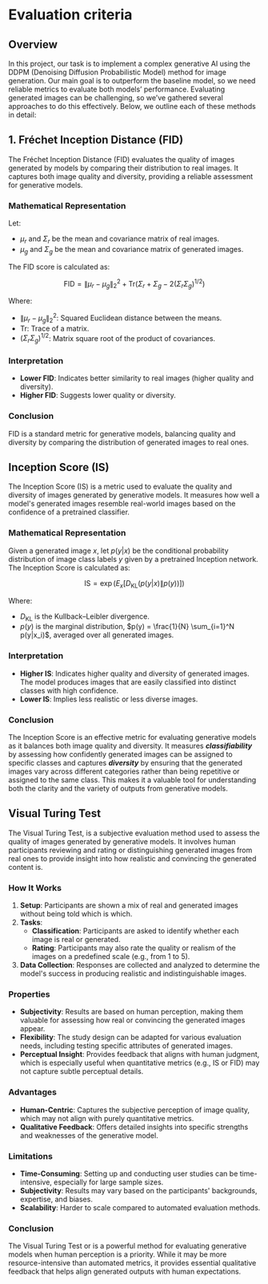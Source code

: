 # Evaluation criteria

## Overview

In this project, our task is to implement a complex generative AI using the DDPM (Denoising Diffusion Probabilistic Model) method for image generation. Our main goal is to outperform the baseline model, so we need reliable metrics to evaluate both models’ performance. Evaluating generated images can be challenging, so we’ve gathered several approaches to do this effectively. Below, we outline each of these methods in detail:

## 1. Fréchet Inception Distance (FID)

The Fréchet Inception Distance (FID) evaluates the quality of images generated by models by comparing their distribution to real images. It captures both image quality and diversity, providing a reliable assessment for generative models.

### Mathematical Representation

Let:

- $\mu_r$ and $\Sigma_r$ be the mean and covariance matrix of real images.
- $\mu_g$ and $\Sigma_g$ be the mean and covariance matrix of generated images.

The FID score is calculated as:

$$\text{FID} = \|\mu_r - \mu_g\|^2_2 + \text{Tr}(\Sigma_r + \Sigma_g - 2(\Sigma_r \Sigma_g)^{1/2})$$

Where:

- $\|\mu_r - \mu_g\|^2_2$: Squared Euclidean distance between the means.
- $\text{Tr}$: Trace of a matrix.
- $(\Sigma_r \Sigma_g)^{1/2}$: Matrix square root of the product of covariances.

### Interpretation

- **Lower FID**: Indicates better similarity to real images (higher quality and diversity).
- **Higher FID**: Suggests lower quality or diversity.

### Conclusion

FID is a standard metric for generative models, balancing quality and diversity by comparing the distribution of generated images to real ones.

## Inception Score (IS)

The Inception Score (IS) is a metric used to evaluate the quality and diversity of images generated by generative models. It measures how well a model's generated images resemble real-world images based on the confidence of a pretrained classifier.

### Mathematical Representation

Given a generated image $x$, let $p(y|x)$ be the conditional probability distribution of image class labels $y$ given by a pretrained Inception network. The Inception Score is calculated as:

$$\text{IS} = \exp ( E_x [ D_{\text{KL}}(p(y|x) \| p(y)) ])$$

Where:

- $D_{\text{KL}}$ is the Kullback–Leibler divergence.
- $p(y)$ is the marginal distribution, $p(y) = \frac{1}{N} \sum_{i=1}^N p(y|x_i)$, averaged over all generated images.

### Interpretation

- **Higher IS**: Indicates higher quality and diversity of generated images. The model produces images that are easily classified into distinct classes with high confidence.
- **Lower IS**: Implies less realistic or less diverse images.

### Conclusion

The Inception Score is an effective metric for evaluating generative models as it balances both image quality and diversity. It measures **_classifiability_** by assessing how confidently generated images can be assigned to specific classes and captures **_diversity_** by ensuring that the generated images vary across different categories rather than being repetitive or assigned to the same class. This makes it a valuable tool for understanding both the clarity and the variety of outputs from generative models.

## Visual Turing Test

The Visual Turing Test, is a subjective evaluation method used to assess the quality of images generated by generative models. It involves human participants reviewing and rating or distinguishing generated images from real ones to provide insight into how realistic and convincing the generated content is.

### How It Works

1. **Setup**: Participants are shown a mix of real and generated images without being told which is which.
2. **Tasks**:
   - **Classification**: Participants are asked to identify whether each image is real or generated.
   - **Rating**: Participants may also rate the quality or realism of the images on a predefined scale (e.g., from 1 to 5).
3. **Data Collection**: Responses are collected and analyzed to determine the model's success in producing realistic and indistinguishable images.

### Properties

- **Subjectivity**: Results are based on human perception, making them valuable for assessing how real or convincing the generated images appear.
- **Flexibility**: The study design can be adapted for various evaluation needs, including testing specific attributes of generated images.
- **Perceptual Insight**: Provides feedback that aligns with human judgment, which is especially useful when quantitative metrics (e.g., IS or FID) may not capture subtle perceptual details.

### Advantages

- **Human-Centric**: Captures the subjective perception of image quality, which may not align with purely quantitative metrics.
- **Qualitative Feedback**: Offers detailed insights into specific strengths and weaknesses of the generative model.

### Limitations

- **Time-Consuming**: Setting up and conducting user studies can be time-intensive, especially for large sample sizes.
- **Subjectivity**: Results may vary based on the participants' backgrounds, expertise, and biases.
- **Scalability**: Harder to scale compared to automated evaluation methods.

### Conclusion

The Visual Turing Test or is a powerful method for evaluating generative models when human perception is a priority. While it may be more resource-intensive than automated metrics, it provides essential qualitative feedback that helps align generated outputs with human expectations.
